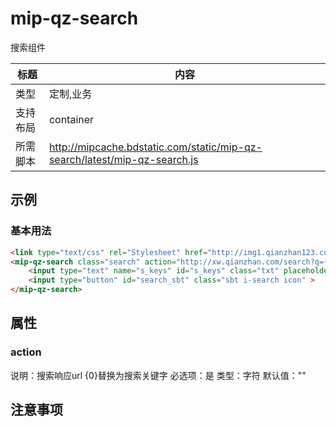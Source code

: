 # mip-qz-search

搜索组件

标题|内容
----|----
类型|定制,业务
支持布局|container
所需脚本|http://mipcache.bdstatic.com/static/mip-qz-search/latest/mip-qz-search.js

## 示例

### 基本用法
```html
<link type="text/css" rel="Stylesheet" href="http://img1.qianzhan123.com/2016/css/xw_common.css?v=20160101"> <!--测试用-->
<mip-qz-search class="search" action="http://xw.qianzhan.com/search?q={0}" >
    <input type="text" name="s_keys" id="s_keys" class="txt" placeholder="请输入关键词" value="" >
    <input type="button" id="search_sbt" class="sbt i-search icon" >
</mip-qz-search>
```

## 属性

### action

说明：搜索响应url {0}替换为搜索关键字
必选项：是
类型：字符
默认值：""

## 注意事项

